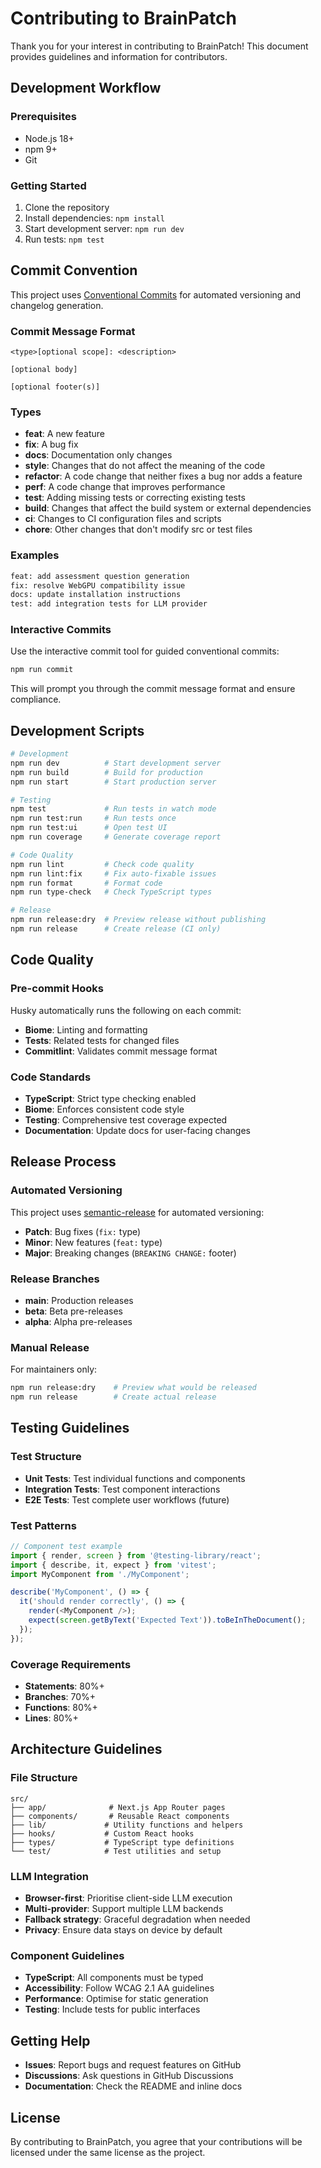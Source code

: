 # Contributing to BrainPatch

Thank you for your interest in contributing to BrainPatch! This document provides guidelines and information for contributors.

## Development Workflow

### Prerequisites
- Node.js 18+ 
- npm 9+
- Git

### Getting Started
1. Clone the repository
2. Install dependencies: `npm install`
3. Start development server: `npm run dev`
4. Run tests: `npm test`

## Commit Convention

This project uses [Conventional Commits](https://www.conventionalcommits.org/) for automated versioning and changelog generation.

### Commit Message Format
```
<type>[optional scope]: <description>

[optional body]

[optional footer(s)]
```

### Types
- **feat**: A new feature
- **fix**: A bug fix
- **docs**: Documentation only changes
- **style**: Changes that do not affect the meaning of the code
- **refactor**: A code change that neither fixes a bug nor adds a feature
- **perf**: A code change that improves performance
- **test**: Adding missing tests or correcting existing tests
- **build**: Changes that affect the build system or external dependencies
- **ci**: Changes to CI configuration files and scripts
- **chore**: Other changes that don't modify src or test files

### Examples
```bash
feat: add assessment question generation
fix: resolve WebGPU compatibility issue
docs: update installation instructions
test: add integration tests for LLM provider
```

### Interactive Commits
Use the interactive commit tool for guided conventional commits:
```bash
npm run commit
```

This will prompt you through the commit message format and ensure compliance.

## Development Scripts

```bash
# Development
npm run dev          # Start development server
npm run build        # Build for production
npm run start        # Start production server

# Testing
npm test             # Run tests in watch mode
npm run test:run     # Run tests once
npm run test:ui      # Open test UI
npm run coverage     # Generate coverage report

# Code Quality
npm run lint         # Check code quality
npm run lint:fix     # Fix auto-fixable issues
npm run format       # Format code
npm run type-check   # Check TypeScript types

# Release
npm run release:dry  # Preview release without publishing
npm run release      # Create release (CI only)
```

## Code Quality

### Pre-commit Hooks
Husky automatically runs the following on each commit:
- **Biome**: Linting and formatting
- **Tests**: Related tests for changed files
- **Commitlint**: Validates commit message format

### Code Standards
- **TypeScript**: Strict type checking enabled
- **Biome**: Enforces consistent code style
- **Testing**: Comprehensive test coverage expected
- **Documentation**: Update docs for user-facing changes

## Release Process

### Automated Versioning
This project uses [semantic-release](https://github.com/semantic-release/semantic-release) for automated versioning:

- **Patch**: Bug fixes (`fix:` type)
- **Minor**: New features (`feat:` type)
- **Major**: Breaking changes (`BREAKING CHANGE:` footer)

### Release Branches
- **main**: Production releases
- **beta**: Beta pre-releases
- **alpha**: Alpha pre-releases

### Manual Release
For maintainers only:
```bash
npm run release:dry    # Preview what would be released
npm run release        # Create actual release
```

## Testing Guidelines

### Test Structure
- **Unit Tests**: Test individual functions and components
- **Integration Tests**: Test component interactions
- **E2E Tests**: Test complete user workflows (future)

### Test Patterns
```typescript
// Component test example
import { render, screen } from '@testing-library/react';
import { describe, it, expect } from 'vitest';
import MyComponent from './MyComponent';

describe('MyComponent', () => {
  it('should render correctly', () => {
    render(<MyComponent />);
    expect(screen.getByText('Expected Text')).toBeInTheDocument();
  });
});
```

### Coverage Requirements
- **Statements**: 80%+
- **Branches**: 70%+
- **Functions**: 80%+
- **Lines**: 80%+

## Architecture Guidelines

### File Structure
```
src/
├── app/              # Next.js App Router pages
├── components/       # Reusable React components
├── lib/             # Utility functions and helpers
├── hooks/           # Custom React hooks
├── types/           # TypeScript type definitions
└── test/            # Test utilities and setup
```

### LLM Integration
- **Browser-first**: Prioritise client-side LLM execution
- **Multi-provider**: Support multiple LLM backends
- **Fallback strategy**: Graceful degradation when needed
- **Privacy**: Ensure data stays on device by default

### Component Guidelines
- **TypeScript**: All components must be typed
- **Accessibility**: Follow WCAG 2.1 AA guidelines  
- **Performance**: Optimise for static generation
- **Testing**: Include tests for public interfaces

## Getting Help

- **Issues**: Report bugs and request features on GitHub
- **Discussions**: Ask questions in GitHub Discussions
- **Documentation**: Check the README and inline docs

## License

By contributing to BrainPatch, you agree that your contributions will be licensed under the same license as the project.